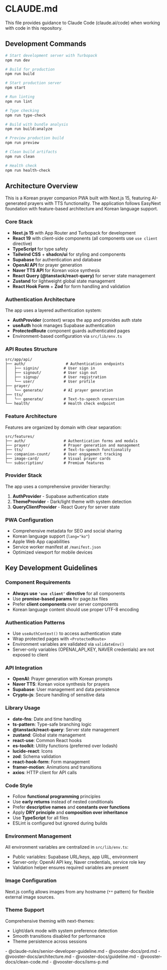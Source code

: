 # CLAUDE.md

This file provides guidance to Claude Code (claude.ai/code) when working with code in this repository.

## Development Commands

```bash
# Start development server with Turbopack
npm run dev

# Build for production
npm run build

# Start production server
npm start

# Run linting
npm run lint

# Type checking
npm run type-check

# Build with bundle analysis
npm run build:analyze

# Preview production build
npm run preview

# Clean build artifacts
npm run clean

# Health check
npm run health-check
```

## Architecture Overview

This is a Korean prayer companion PWA built with Next.js 15, featuring AI-generated prayers with TTS functionality. The application follows EasyNext foundation with feature-based architecture and Korean language support.

### Core Stack
- **Next.js 15** with App Router and Turbopack for development
- **React 19** with client-side components (all components use `use client` directive)
- **TypeScript** for type safety
- **Tailwind CSS** + **shadcn/ui** for styling and components
- **Supabase** for authentication and database
- **OpenAI API** for prayer generation
- **Naver TTS API** for Korean voice synthesis
- **React Query (@tanstack/react-query)** for server state management
- **Zustand** for lightweight global state management
- **React Hook Form** + **Zod** for form handling and validation

### Authentication Architecture
The app uses a layered authentication system:
- **AuthProvider** (context) wraps the app and provides auth state
- **useAuth** hook manages Supabase authentication
- **ProtectedRoute** component guards authenticated pages
- Environment-based configuration via `src/lib/env.ts`

### API Routes Structure
```
src/app/api/
├── auth/                  # Authentication endpoints
│   ├── signin/           # User sign in
│   ├── signout/          # User sign out
│   ├── signup/           # User registration
│   └── user/             # User profile
├── prayer/
│   └── generate/         # AI prayer generation
├── tts/
│   └── generate/         # Text-to-speech conversion
└── health/               # Health check endpoint
```

### Feature Architecture
Features are organized by domain with clear separation:
```
src/features/
├── auth/                 # Authentication forms and modals
├── prayer/               # Prayer generation and management
├── tts/                  # Text-to-speech functionality
├── companion-count/      # User engagement tracking
├── image-card/           # Visual prayer cards
└── subscription/         # Premium features
```

### Provider Stack
The app uses a comprehensive provider hierarchy:
1. **AuthProvider** - Supabase authentication state
2. **ThemeProvider** - Dark/light theme with system detection
3. **QueryClientProvider** - React Query for server state

### PWA Configuration
- Comprehensive metadata for SEO and social sharing
- Korean language support (`lang="ko"`)
- Apple Web App capabilities
- Service worker manifest at `/manifest.json`
- Optimized viewport for mobile devices

## Key Development Guidelines

### Component Requirements
- **Always use `'use client'` directive** for all components
- Use **promise-based params** for page.tsx files
- Prefer **client components** over server components
- Korean language content should use proper UTF-8 encoding

### Authentication Patterns
- Use `useAuthContext()` to access authentication state
- Wrap protected pages with `<ProtectedRoute>`
- Environment variables are validated via `validateEnv()`
- Server-only variables (OPENAI_API_KEY, NAVER credentials) are not exposed to client

### API Integration
- **OpenAI**: Prayer generation with Korean prompts
- **Naver TTS**: Korean voice synthesis for prayers
- **Supabase**: User management and data persistence
- **Crypto-js**: Secure handling of sensitive data

### Library Usage
- **date-fns**: Date and time handling
- **ts-pattern**: Type-safe branching logic
- **@tanstack/react-query**: Server state management
- **zustand**: Global state management
- **react-use**: Common React hooks
- **es-toolkit**: Utility functions (preferred over lodash)
- **lucide-react**: Icons
- **zod**: Schema validation
- **react-hook-form**: Form management
- **framer-motion**: Animations and transitions
- **axios**: HTTP client for API calls

### Code Style
- Follow **functional programming** principles
- Use **early returns** instead of nested conditionals
- Prefer **descriptive names** and **constants over functions**
- Apply **DRY principle** and **composition over inheritance**
- Use **TypeScript** for all files
- ESLint is configured but ignored during builds

### Environment Management
All environment variables are centralized in `src/lib/env.ts`:
- Public variables: Supabase URL/keys, app URL, environment
- Server-only: OpenAI API key, Naver credentials, service role key
- Validation helper ensures required variables are present

### Image Configuration
Next.js config allows images from any hostname (`**` pattern) for flexible external image sources.

### Theme Support
Comprehensive theming with next-themes:
- Light/dark mode with system preference detection
- Smooth transitions disabled for performance
- Theme persistence across sessions

<guideline>
- @claude-rules/senior-developer-guideline.md
</guideline>

<vooster-docs>
- @vooster-docs/prd.md
- @vooster-docs/architecture.md
- @vooster-docs/guideline.md
- @vooster-docs/clean-code.md
- @vooster-docs/isms-p.md
</vooster-docs>